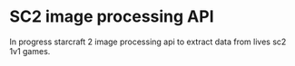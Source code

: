 # SC2 image processing API
In progress starcraft 2 image processing api to extract data from lives sc2 1v1 games.
